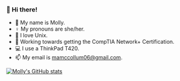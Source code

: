 ### 👋 Hi there!
- 🪪 My name is Molly.
- ♀️ My pronouns are she/her.
- 💾 I love Unix.
- 💼 Working towards getting the CompTIA Network+ Certification.
- 💻 I use a ThinkPad T420.
- 📫 My email is [mamccollum06@gmail.com](mailto:mamccollum06@gmail.com).

[![Molly's GitHub stats](https://github-readme-stats.vercel.app/api?username=mamccollum)](https://github.com/anuraghazra/github-readme-stats)

<!--
**mamccollum/mamccollum** is a ✨ _special_ ✨ repository because its `README.md` (this file) appears on your GitHub profile.

Here are some ideas to get you started:

- 🔭 I’m currently working on ...
- 🌱 I’m currently learning ...
- 👯 I’m looking to collaborate on ...
- 🤔 I’m looking for help with ...
- 💬 Ask me about ...
- 📫 How to reach me: ...
- 😄 Pronouns: ...
- ⚡ Fun fact: ...
-->
